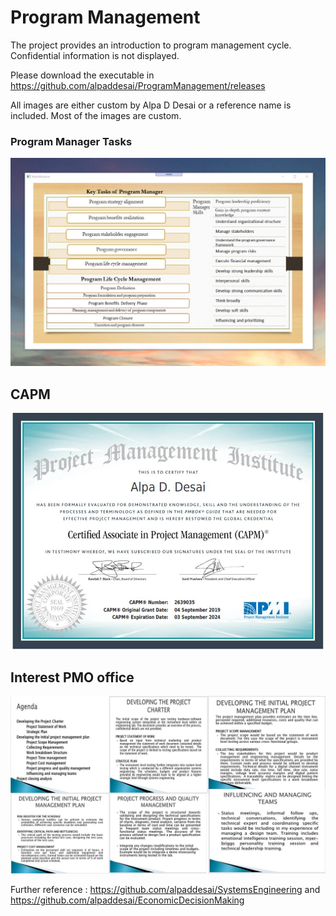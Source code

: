 # Program Management

The project provides an introduction to program management cycle. Confidential information is not displayed. 

Please download the executable in https://github.com/alpaddesai/ProgramManagement/releases

All images are either custom by Alpa D Desai or a reference name is included. Most of the images are custom.

### Program Manager Tasks
![image](ProgramManager.png)

## CAPM
![image](CAPMCertificate.jpg)

## Interest PMO office
![image](Rockwell.jpg)

Further reference :  https://github.com/alpaddesai/SystemsEngineering and  https://github.com/alpaddesai/EconomicDecisionMaking 
